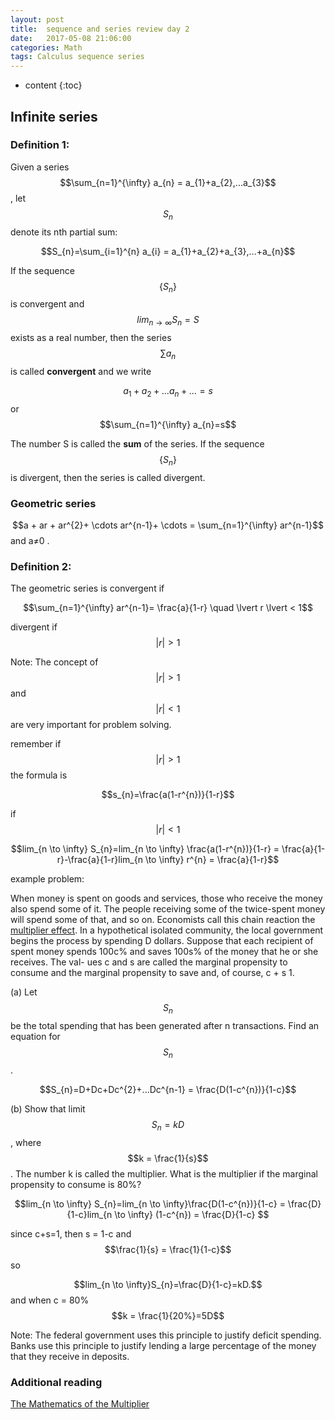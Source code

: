 ```yaml
---
layout: post
title:  sequence and series review day 2
date:   2017-05-08 21:06:00
categories: Math
tags: Calculus sequence series
---
```


* content
{:toc}


## Infinite series

### Definition 1:
Given a series $$\sum_{n=1}^{\infty} a_{n} = a_{1}+a_{2},...a_{3}$$, let $$S_{n}$$ denote its nth partial sum:






$$S_{n}=\sum_{i=1}^{n} a_{i} = a_{1}+a_{2}+a_{3},...+a_{n}$$

If the sequence $$\{S_{n}\}$$ is convergent and $$lim_{n \to \infty}S_{n}= S$$ exists as a real number, then the series $$\sum a_{n}$$ is called **convergent** and we write

$$a_{1}+ a_{2}+...a_{n}+...= s$$ or $$\sum_{n=1}^{\infty} a_{n}=s$$

The number S is called the **sum** of the series. If the sequence $$\{S_{n}\}$$ is divergent, then the series is called divergent. 


### Geometric series

$$a + ar + ar^{2}+ \cdots ar^{n-1}+ \cdots = \sum_{n=1}^{\infty} ar^{n-1}$$ and a≠0
. 

### Definition 2:
The geometric series is convergent if 

$$\sum_{n=1}^{\infty} ar^{n-1}= \frac{a}{1-r} \quad \lvert r \lvert < 1$$

divergent if $$\lvert r \lvert > 1 $$

Note: The concept of $$ \lvert r \lvert > 1$$ and $$\lvert r \lvert < 1$$ are very important for problem solving. 

remember if $$\lvert r \lvert >1$$ the formula is 

$$s_{n}=\frac{a(1-r^{n})}{1-r}$$

if $$\lvert r \lvert < 1$$

$$lim_{n \to \infty} S_{n}=lim_{n \to \infty} \frac{a(1-r^{n})}{1-r} = \frac{a}{1-r}-\frac{a}{1-r}lim_{n \to \infty} r^{n} = \frac{a}{1-r}$$

example problem: 

When money is spent on goods and services, those who receive the money also spend some of it. The people receiving some of the twice-spent money will spend some of that, and so on. Economists call this chain reaction the [multiplier effect](http://www.investopedia.com/exam-guide/cfa-level-1/macroeconomics/multiplier-effect.asp). In a hypothetical isolated community, the local government begins the process by spending D dollars. Suppose that each recipient of spent money spends 100c% and saves 100s% of the money that he or she receives. The val- ues c and s are called the marginal propensity to consume and the marginal propensity to save and, of course, c + s 1.

(a) Let $$S_{n}$$ be the total spending that has been generated after
n transactions. Find an equation for $$S_{n}$$.

$$S_{n}=D+Dc+Dc^{2}+...Dc^{n-1} = \frac{D(1-c^{n})}{1-c}$$


(b) Show that limit  $$S_{n}=kD$$, where $$k = \frac{1}{s}$$. The number
k is called the multiplier. What is the multiplier if the marginal propensity to consume is 80%?

$$lim_{n \to \infty} S_{n}=lim_{n \to \infty}\frac{D(1-c^{n})}{1-c} = \frac{D}{1-c}lim_{n \to \infty} (1-c^{n}) = \frac{D}{1-c} $$

since c+s=1, then s = 1-c and $$\frac{1}{s} = \frac{1}{1-c}$$ so

$$lim_{n \to \infty}S_{n}=\frac{D}{1-c}=kD.$$ and when c = 80% $$k = \frac{1}{20%}=5D$$

Note: The federal government uses this principle to justify
deficit spending. Banks use this principle to justify lending a large percentage of the money that they receive in deposits.

### Additional reading
[The Mathematics of the Multiplier](http://www.investopedia.com/terms/m/multiplier.asp)
